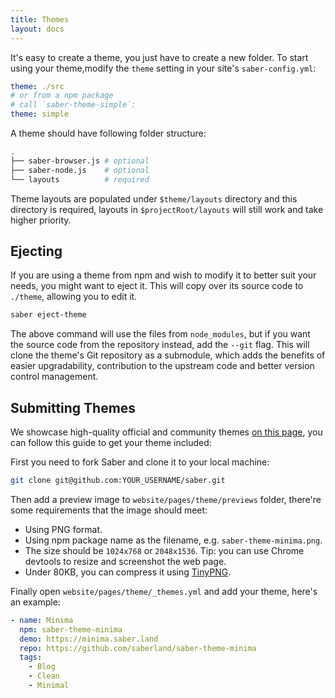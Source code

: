 ```yaml
---
title: Themes
layout: docs
---
```


It's easy to create a theme, you just have to create a new folder. To start using your theme,modify the `theme` setting in your site's `saber-config.yml`:

```yaml
theme: ./src
# or from a npm package
# call `saber-theme-simple`:
theme: simple
```

A theme should have following folder structure:

```bash
.
├── saber-browser.js # optional
├── saber-node.js    # optional
└── layouts          # required
```

Theme layouts are populated under `$theme/layouts` directory and this directory is required, layouts in `$projectRoot/layouts` will still work and take higher priority.

## Ejecting

If you are using a theme from npm and wish to modify it to better suit your needs, you might want to eject it. This will copy over its source code to `./theme`, allowing you to edit it.

```bash
saber eject-theme
```

The above command will use the files from `node_modules`, but if you want the source code from the repository instead, add the `--git` flag. This will clone the theme's Git repository as a submodule, which adds the benefits of easier upgradability, contribution to the upstream code and better version control management.

## Submitting Themes

We showcase high-quality official and community themes [on this page](/themes), you can follow this guide to get your theme included:

First you need to fork Saber and clone it to your local machine:

```bash
git clone git@github.com:YOUR_USERNAME/saber.git
```

Then add a preview image to `website/pages/theme/previews` folder, there're some requirements that the image should meet:

- Using PNG format.
- Using npm package name as the filename, e.g. `saber-theme-minima.png`.
- The size should be `1024x768` or `2048x1536`. Tip: you can use Chrome devtools to resize and screenshot the web page.
- Under 80KB, you can compress it using [TinyPNG](https://tinypng.com/).

Finally open `website/pages/theme/_themes.yml` and add your theme, here's an example:

```yaml
- name: Minima
  npm: saber-theme-minima
  demo: https://minima.saber.land
  repo: https://github.com/saberland/saber-theme-minima
  tags:
    - Blog
    - Clean
    - Minimal
```

